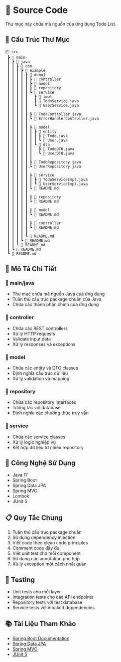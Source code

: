 # 📂 Source Code

Thư mục này chứa mã nguồn của ứng dụng Todo List.

## 📁 Cấu Trúc Thư Mục

```
📦 src
 ┣ 📂 main
 ┃ ┣ 📂 java
 ┃ ┃ ┣ 📂 com
 ┃ ┃ ┃ ┣ 📂 example
 ┃ ┃ ┃ ┃ ┣ 📂 demo1
 ┃ ┃ ┃ ┃ ┃ ┣ 📂 controller
 ┃ ┃ ┃ ┃ ┃ ┣ 📂 model
 ┃ ┃ ┃ ┃ ┃ ┣ 📂 repository
 ┃ ┃ ┃ ┃ ┃ ┗ 📂 service
 ┃ ┃ ┃ ┃ ┃   ┣ 📂 impl
 ┃ ┃ ┃ ┃ ┃   ┣ 📜 TodoService.java
 ┃ ┃ ┃ ┃ ┃   ┗ 📜 UserService.java
 ┃ ┃ ┃ ┃ ┃
 ┃ ┃ ┃ ┃ ┃ ┣ 📜 TodoController.java
 ┃ ┃ ┃ ┃ ┃ ┗ 📜 ErrorHandlerController.java
 ┃ ┃ ┃ ┃ ┃
 ┃ ┃ ┃ ┃ ┃ ┣ 📂 model
 ┃ ┃ ┃ ┃ ┃ ┃ ┣ 📂 entity
 ┃ ┃ ┃ ┃ ┃ ┃ ┃ ┣ 📜 Todo.java
 ┃ ┃ ┃ ┃ ┃ ┃ ┃ ┗ 📜 User.java
 ┃ ┃ ┃ ┃ ┃ ┃ ┗ 📂 dto
 ┃ ┃ ┃ ┃ ┃ ┃   ┣ 📜 TodoDTO.java
 ┃ ┃ ┃ ┃ ┃ ┃   ┗ 📜 UserDTO.java
 ┃ ┃ ┃ ┃ ┃ ┃
 ┃ ┃ ┃ ┃ ┃ ┣ 📜 TodoRepository.java
 ┃ ┃ ┃ ┃ ┃ ┗ 📜 UserRepository.java
 ┃ ┃ ┃ ┃ ┃
 ┃ ┃ ┃ ┃ ┃ ┣ 📂 service
 ┃ ┃ ┃ ┃ ┃ ┃ ┣ 📜 TodoServiceImpl.java
 ┃ ┃ ┃ ┃ ┃ ┃ ┗ 📜 UserServiceImpl.java
 ┃ ┃ ┃ ┃ ┃ ┗ 📜 README.md
 ┃ ┃ ┃ ┃ ┃
 ┃ ┃ ┃ ┃ ┃ ┣ 📂 repository
 ┃ ┃ ┃ ┃ ┃ ┗ 📜 README.md
 ┃ ┃ ┃ ┃ ┃
 ┃ ┃ ┃ ┃ ┃ ┣ 📂 model
 ┃ ┃ ┃ ┃ ┃ ┗ 📜 README.md
 ┃ ┃ ┃ ┃ ┃
 ┃ ┃ ┃ ┃ ┃ ┣ 📂 controller
 ┃ ┃ ┃ ┃ ┃ ┗ 📜 README.md
 ┃ ┃ ┃ ┃ ┃
 ┃ ┃ ┃ ┃ ┗ 📜 README.md
 ┃ ┃ ┃ ┗ 📜 README.md
 ┃ ┃ ┗ 📜 README.md
 ┃ ┗ 📜 README.md
 ┗ 📜 README.md
```

## 📝 Mô Tả Chi Tiết

### 📂 main/java
- Thư mục chứa mã nguồn Java của ứng dụng
- Tuân thủ cấu trúc package chuẩn của Java
- Chứa các thành phần chính của ứng dụng

### 📂 controller
- Chứa các REST controllers
- Xử lý HTTP requests
- Validate input data
- Xử lý responses và exceptions

### 📂 model
- Chứa các entity và DTO classes
- Định nghĩa cấu trúc dữ liệu
- Xử lý validation và mapping

### 📂 repository
- Chứa các repository interfaces
- Tương tác với database
- Định nghĩa các phương thức truy vấn

### 📂 service
- Chứa các service classes
- Xử lý logic nghiệp vụ
- Kết hợp dữ liệu từ nhiều repository

## 🔧 Công Nghệ Sử Dụng

- Java 17
- Spring Boot
- Spring Data JPA
- Spring MVC
- Lombok
- JUnit 5

## 📋 Quy Tắc Chung

1. Tuân thủ cấu trúc package chuẩn
2. Sử dụng dependency injection
3. Viết code theo clean code principles
4. Comment code đầy đủ
5. Viết unit test cho mỗi component
6. Sử dụng các annotation phù hợp
7. Xử lý exception một cách nhất quán

## 🧪 Testing

- Unit tests cho mỗi layer
- Integration tests cho các API endpoints
- Repository tests với test database
- Service tests với mocked dependencies

## 📚 Tài Liệu Tham Khảo

- [Spring Boot Documentation](https://docs.spring.io/spring-boot/docs/current/reference/html/)
- [Spring Data JPA](https://docs.spring.io/spring-data/jpa/docs/current/reference/html/)
- [Spring MVC](https://docs.spring.io/spring-framework/docs/current/reference/html/web.html)
- [JUnit 5](https://junit.org/junit5/docs/current/user-guide/) 